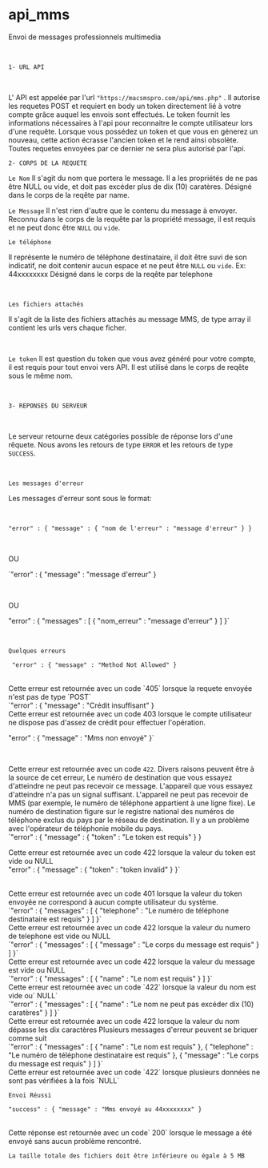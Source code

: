 # api_mms
Envoi de messages professionnels multimedia

<br>

`1- URL API`

<br>

L' API est appelée par l'url `"https://macsmspro.com/api/mms.php"` . Il autorise les requetes POST et requiert en body un token directement lié à votre compte grâce auquel les envois sont effectués.
Le token fournit les informations nécessaires à l'api pour reconnaitre le compte utilisateur lors d'une requête. Lorsque vous possédez un token et que vous en génerez un nouveau, cette action écrasse l'ancien token et le rend ainsi obsolète. Toutes requetes envoyées par ce dernier ne sera plus autorisé par l'api.
<br>

`2- CORPS DE LA REQUETE`
<br>

`Le Nom`
Il s'agit du nom que portera le message. Il a les propriétés de ne pas être NULL ou vide, et doit pas excéder plus de dix (10) caratères. Désigné dans le corps de la reqête par name.
<br>

`Le Message`
Il n'est rien d'autre que le contenu du message à envoyer. Reconnu dans le corps de la requête par la propriété message, il est requis et ne peut donc être `NULL` ou `vide`.
<br>

`Le téléphone`

Il représente le numéro de téléphone destinataire, il doit être suvi de son indicatif, ne doit contenir aucun espace et ne peut être `NULL` ou `vide`.
Ex: 44xxxxxxxx Désigné dans le corps de la reqête par telephone

<br>

`Les fichiers attachés`

Il s'agit de la liste des fichiers attachés au message MMS, de type array il contient les urls vers chaque ficher.

<br>

`Le token`
Il est question du token que vous avez généré pour votre compte, il est requis pour tout envoi vers API. Il est utilisé dans le corps de reqête sous le même nom.

<br>

`3- REPONSES DU SERVEUR`

<br>

Le serveur retourne deux catégories possible de réponse lors d'une rêquete. Nous avons les retours de type `ERROR` et les retours de type `SUCCESS`.

<br>

`Les messages d'erreur`

Les messages d'erreur sont sous le format:

<br>

`"error" : {
"message" : {
"nom de l'erreur" : "message d'erreur"
}
}`

<br>

OU

`"error" : {
"message" : "message d'erreur"
}

<br>

OU

"error" : {
"messages" : [
{
"nom_erreur" : "message d'erreur"
}
]
}`

<br>

`Quelques erreurs`

`
"error" : {
"message" : "Method Not Allowed"
}`

<br>
Cette erreur est retournée avec un code `405` lorsque la requete envoyée n'est pas de type `POST`
<br>
`"error" : {
"message" : "Crédit insuffisant"
}
<br>
Cette erreur est retournée avec un code 403 lorsque le compte utilisateur
 ne dispose pas d'assez de crédit pour effectuer l'opération.
<br>

"error" : {
"message" : "Mms non envoyé"
}`

<br>

Cette erreur est retournée avec un code `422`. Divers raisons peuvent être à la source de cet erreur,
Le numéro de destination que vous essayez d'atteindre ne peut pas recevoir ce message.
L'appareil que vous essayez d'atteindre n'a pas un signal suffisant.
L'appareil ne peut pas recevoir de MMS (par exemple, le numéro de téléphone appartient à une ligne fixe).
Le numéro de destination figure sur le registre national des numéros de téléphone exclus du pays par le réseau de destination.
Il y a un problème avec l'opérateur de téléphonie mobile du pays.
<br>
`"error" : {
"message" : {
"token" : "Le token est requis"
}
}
<br>

Cette erreur est retournée avec un code 422 lorsque la valeur du token est vide ou NULL <br>
"error" : {
"message" : {
"token" : "token invalid"
}
}`

<br>
Cette erreur est retournée avec un code 401 lorsque la valeur du token envoyée ne correspond à aucun compte utilisateur du système.<br>
`"error" : {
"messages" : [
{
"telephone" : "Le numéro de téléphone destinataire est requis"
}
]
}`
<br>
Cette erreur est retournée avec un code 422 lorsque la valeur du numero de telephone est vide ou NULL <br>
`"error" : {
"messages" : [
{
"message" : "Le corps du message est requis"
}
]
}`
<br>
Cette erreur est retournée avec un code 422 lorsque la valeur du message est vide ou NULL <br>
`"error" : {
"messages" : [
{
"name" : "Le nom est requis"
}
]
}`
<br>
Cette erreur est retournée avec un code `422` lorsque la valeur du nom est vide ou` NULL` <br>
`"error" : {
"messages" : [
{
"name" : "Le nom ne peut pas excéder dix (10) caratères"
}
]
}`
<br>
Cette erreur est retournée avec un code 422 lorsque la valeur du nom dépasse les dix caractères
Plusieurs messages d'erreur peuvent se briquer comme suit <br>
`"error" : {
"messages" : [
{
"name" : "Le nom est requis"
}, {
"telephone" : "Le numéro de téléphone destinataire est requis"
}, {
"message" : "Le corps du message est requis"
}
]
}`
<br>
Cette erreur est retournée avec un code `422` lorsque plusieurs données ne sont pas vérifiées à la fois `NULL` <br>

`Envoi Réussi` <br>

`"success" : {
"message" : "Mms envoyé au 44xxxxxxxx"
}`

<br>
Cette réponse est retournée avec un code` 200` lorsque le message a été envoyé sans aucun problème rencontré.



`La taille totale des fichiers doit être inférieure ou égale à 5 MB`

